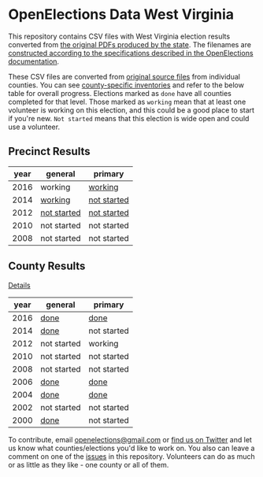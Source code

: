 OpenElections Data West Virginia
=====================

This repository contains CSV files with West Virginia election results converted from [the original PDFs produced by the state](http://www.sos.wv.gov/elections/history/electionreturns/Pages/default.aspx). The filenames are [constructed according to the specifications described in the OpenElections documentation](http://docs.openelections.net/archive-standardization/). 

These CSV files are converted from [original source files](https://github.com/openelections/openelections-sources-wv) from individual counties. You can see [county-specific inventories](https://github.com/openelections/openelections-data-wv/blob/master/county_matrix.csv) and refer to the below table for overall progress. Elections marked as `done` have all counties completed for that level. Those marked as `working` mean that at least one volunteer is working on this election, and this could be a good place to start if you're new. `Not started` means that this election is wide open and could use a volunteer.

## Precinct Results

| year  | general  | primary  |
|---|---|---|
| 2016  | working  |  [working](https://github.com/openelections/openelections-data-ny/issues/5) |
| 2014 |  [working](https://github.com/openelections/openelections-data-ny/issues/35) | [not started](https://github.com/openelections/openelections-data-ny/issues/39)  |
| 2012  |  [not started](https://github.com/openelections/openelections-data-ny/issues/37) | [not started](https://github.com/openelections/openelections-data-ny/issues/38) |
| 2010  |  not started | not started |
| 2008  |  not started | not started |


## County Results

[Details](https://github.com/openelections/openelections-data-ny/issues/10)

| year  | general  | primary  |
|---|---|---|
| 2016  | [done](https://github.com/openelections/openelections-data-ny/blob/master/2016/20161108__ny__general.csv)  |  [done](https://github.com/openelections/openelections-data-ny/blob/master/2016/20160913__ny__primary.csv) |
| 2014 |  [done](https://github.com/openelections/openelections-data-ny/blob/master/2014/20141104__ny__general.csv) | not started  |
| 2012  |  not started | working |
| 2010  |  not started | not started |
| 2008  |  not started | not started |
| 2006  |  [done](https://github.com/openelections/openelections-data-ny/blob/master/2006/20061107__ny__general.csv) | [done](https://github.com/openelections/openelections-data-ny/blob/master/2006/20060912__ny__primary.csv) |
| 2004  |  [done](https://github.com/openelections/openelections-data-ny/blob/master/2004/20041102__ny__general.csv) | [done](https://github.com/openelections/openelections-data-ny/blob/master/2004/20040914__ny__primary.csv) |
| 2002  |  not started | not started |
| 2000  |  [done](https://github.com/openelections/openelections-data-ny/blob/master/2000/20001107__ny__general.csv) | not started |

To contribute, email openelections@gmail.com or [find us on Twitter](https://twitter.com/openelex) and let us know what counties/elections you'd like to work on. You also can leave a comment on one of the [issues](https://github.com/openelections/openelections-data-wv/issues) in this repository. Volunteers can do as much or as little as they like - one county or all of them.
